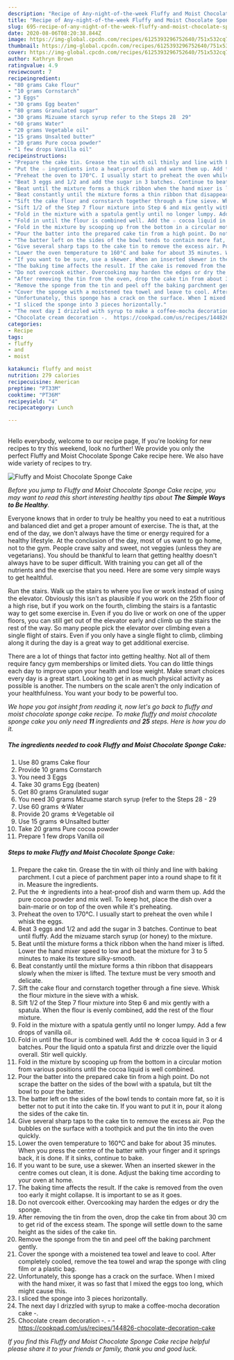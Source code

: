 ```yaml
---
description: "Recipe of Any-night-of-the-week Fluffy and Moist Chocolate Sponge Cake"
title: "Recipe of Any-night-of-the-week Fluffy and Moist Chocolate Sponge Cake"
slug: 695-recipe-of-any-night-of-the-week-fluffy-and-moist-chocolate-sponge-cake
date: 2020-08-06T08:20:38.844Z
image: https://img-global.cpcdn.com/recipes/6125393296752640/751x532cq70/fluffy-and-moist-chocolate-sponge-cake-recipe-main-photo.jpg
thumbnail: https://img-global.cpcdn.com/recipes/6125393296752640/751x532cq70/fluffy-and-moist-chocolate-sponge-cake-recipe-main-photo.jpg
cover: https://img-global.cpcdn.com/recipes/6125393296752640/751x532cq70/fluffy-and-moist-chocolate-sponge-cake-recipe-main-photo.jpg
author: Kathryn Brown
ratingvalue: 4.9
reviewcount: 7
recipeingredient:
- "80 grams Cake flour"
- "10 grams Cornstarch"
- "3 Eggs"
- "30 grams Egg beaten"
- "80 grams Granulated sugar"
- "30 grams Mizuame starch syrup refer to the Steps 28  29"
- "60 grams Water"
- "20 grams Vegetable oil"
- "15 grams Unsalted butter"
- "20 grams Pure cocoa powder"
- "1 few drops Vanilla oil"
recipeinstructions:
- "Prepare the cake tin. Grease the tin with oil thinly and line with baking parchment. I cut a piece of parchment paper into a round shape to fit it in. Measure the ingredients."
- "Put the ☆ ingredients into a heat-proof dish and warm them up. Add the pure cocoa powder and mix well. To keep hot, place the dish over a bain-marie or on top of the oven while it&#39;s preheating."
- "Preheat the oven to 170°C. I usually start to preheat the oven while I whisk the eggs."
- "Beat 3 eggs and 1/2 and add the sugar in 3 batches. Continue to beat until fluffy. Add the mizuame starch syrup (or honey) to the mixture."
- "Beat until the mixture forms a thick ribbon when the hand mixer is lifted. Lower the hand mixer speed to low and beat the mixture for 3 to 5 minutes to make its texture silky-smooth."
- "Beat constantly until the mixture forms a thin ribbon that disappears slowly when the mixer is lifted. The texture must be very smooth and delicate."
- "Sift the cake flour and cornstarch together through a fine sieve. Whisk the flour mixture in the sieve with a whisk."
- "Sift 1/2 of the Step 7 flour mixture into Step 6 and mix gently with a spatula. When the flour is evenly combined, add the rest of the flour mixture."
- "Fold in the mixture with a spatula gently until no longer lumpy. Add a few drops of vanilla oil."
- "Fold in until the flour is combined well. Add the ☆ cocoa liquid in 3 or 4 batches. Pour the liquid onto a spatula first and drizzle over the liquid overall. Stir well quickly."
- "Fold in the mixture by scooping up from the bottom in a circular motion from various positions until the cocoa liquid is well combined."
- "Pour the batter into the prepared cake tin from a high point. Do not scrape the batter on the sides of the bowl with a spatula, but tilt the bowl to pour the batter."
- "The batter left on the sides of the bowl tends to contain more fat, so it is better not to put it into the cake tin. If you want to put it in, pour it along the sides of the cake tin."
- "Give several sharp taps to the cake tin to remove the excess air. Pop the bubbles on the surface with a toothpick and put the tin into the oven quickly."
- "Lower the oven temperature to 160°C and bake for about 35 minutes. When you press the centre of the batter with your finger and it springs back, it is done. If it sinks, continue to bake."
- "If you want to be sure, use a skewer. When an inserted skewer in the centre comes out clean, it is done. Adjust the baking time according to your oven at home."
- "The baking time affects the result. If the cake is removed from the oven too early it might collapse. It is important to se as it goes."
- "Do not overcook either. Overcooking may harden the edges or dry the sponge."
- "After removing the tin from the oven, drop the cake tin from about 30 cm to get rid of the excess steam. The sponge will settle down to the same height as the sides of the cake tin."
- "Remove the sponge from the tin and peel off the baking parchment gently."
- "Cover the sponge with a moistened tea towel and leave to cool. After completely cooled, remove the tea towel and wrap the sponge with cling film or a plastic bag."
- "Unfortunately, this sponge has a crack on the surface. When I mixed with the hand mixer, it was so fast that I mixed the eggs too long, which might cause this."
- "I sliced the sponge into 3 pieces horizontally."
- "The next day I drizzled with syrup to make a coffee-mocha decoration cake -."
- "Chocolate cream decoration -.  https://cookpad.com/us/recipes/144826-chocolate-decoration-cake"
categories:
- Recipe
tags:
- fluffy
- and
- moist

katakunci: fluffy and moist 
nutrition: 279 calories
recipecuisine: American
preptime: "PT33M"
cooktime: "PT36M"
recipeyield: "4"
recipecategory: Lunch

---
```

<br>
Hello everybody, welcome to our recipe page, If you're looking for new recipes to try this weekend, look no further! We provide you only the perfect Fluffy and Moist Chocolate Sponge Cake recipe here. We also have wide variety of recipes to try.
<br>


![Fluffy and Moist Chocolate Sponge Cake](https://img-global.cpcdn.com/recipes/6125393296752640/751x532cq70/fluffy-and-moist-chocolate-sponge-cake-recipe-main-photo.jpg)

<i>Before you jump to Fluffy and Moist Chocolate Sponge Cake recipe, you may want to read this short interesting healthy tips about <strong>The Simple Ways to Be Healthy</strong>.</i>

Everyone knows that in order to truly be healthy you need to eat a nutritious and balanced diet and get a proper amount of exercise. The  is that, at the end of the day, we don't always have the time or energy required for a healthy lifestyle. At the conclusion of the day, most of us want to go home, not to the gym. People crave salty and sweet, not veggies (unless they are vegetarians). You should be thankful to learn that getting healthy doesn't always have to be super difficult. With training you can get all of the nutrients and the exercise that you need. Here are some very simple ways to get healthful.

Run the stairs. Walk up the stairs to where you live or work instead of using the elevator. Obviously this isn’t as plausible if you work on the 25th floor of a high rise, but if you work on the fourth, climbing the stairs is a fantastic way to get some exercise in. Even if you do live or work on one of the upper floors, you can still get out of the elevator early and climb up the stairs the rest of the way. So many people pick the elevator over climbing even a single flight of stairs. Even if you only have a single flight to climb, climbing along it during the day is a great way to get additional exercise. 

There are a lot of things that factor into getting healthy. Not all of them require fancy gym memberships or limited diets. You can do little things each day to improve upon your health and lose weight. Make smart choices every day is a great start. Looking to get in as much physical activity as possible is another. The numbers on the scale aren't the only indication of your healthfulness. You want your body to be powerful too. 


<i>We hope you got insight from reading it, now let's go back to fluffy and moist chocolate sponge cake recipe. To make fluffy and moist chocolate sponge cake you only need <strong>11</strong> ingredients and <strong>25</strong> steps. Here is how you do it.
</i>

##### The ingredients needed to cook Fluffy and Moist Chocolate Sponge Cake:

1. Use 80 grams Cake flour
1. Provide 10 grams Cornstarch
1. You need 3 Eggs
1. Take 30 grams Egg (beaten)
1. Get 80 grams Granulated sugar
1. You need 30 grams Mizuame starch syrup (refer to the Steps 28 - 29
1. Use 60 grams ☆Water
1. Provide 20 grams ☆Vegetable oil
1. Use 15 grams ☆Unsalted butter
1. Take 20 grams Pure cocoa powder
1. Prepare 1 few drops Vanilla oil


##### Steps to make Fluffy and Moist Chocolate Sponge Cake:

1. Prepare the cake tin. Grease the tin with oil thinly and line with baking parchment. I cut a piece of parchment paper into a round shape to fit it in. Measure the ingredients.
1. Put the ☆ ingredients into a heat-proof dish and warm them up. Add the pure cocoa powder and mix well. To keep hot, place the dish over a bain-marie or on top of the oven while it&#39;s preheating.
1. Preheat the oven to 170°C. I usually start to preheat the oven while I whisk the eggs.
1. Beat 3 eggs and 1/2 and add the sugar in 3 batches. Continue to beat until fluffy. Add the mizuame starch syrup (or honey) to the mixture.
1. Beat until the mixture forms a thick ribbon when the hand mixer is lifted. Lower the hand mixer speed to low and beat the mixture for 3 to 5 minutes to make its texture silky-smooth.
1. Beat constantly until the mixture forms a thin ribbon that disappears slowly when the mixer is lifted. The texture must be very smooth and delicate.
1. Sift the cake flour and cornstarch together through a fine sieve. Whisk the flour mixture in the sieve with a whisk.
1. Sift 1/2 of the Step 7 flour mixture into Step 6 and mix gently with a spatula. When the flour is evenly combined, add the rest of the flour mixture.
1. Fold in the mixture with a spatula gently until no longer lumpy. Add a few drops of vanilla oil.
1. Fold in until the flour is combined well. Add the ☆ cocoa liquid in 3 or 4 batches. Pour the liquid onto a spatula first and drizzle over the liquid overall. Stir well quickly.
1. Fold in the mixture by scooping up from the bottom in a circular motion from various positions until the cocoa liquid is well combined.
1. Pour the batter into the prepared cake tin from a high point. Do not scrape the batter on the sides of the bowl with a spatula, but tilt the bowl to pour the batter.
1. The batter left on the sides of the bowl tends to contain more fat, so it is better not to put it into the cake tin. If you want to put it in, pour it along the sides of the cake tin.
1. Give several sharp taps to the cake tin to remove the excess air. Pop the bubbles on the surface with a toothpick and put the tin into the oven quickly.
1. Lower the oven temperature to 160°C and bake for about 35 minutes. When you press the centre of the batter with your finger and it springs back, it is done. If it sinks, continue to bake.
1. If you want to be sure, use a skewer. When an inserted skewer in the centre comes out clean, it is done. Adjust the baking time according to your oven at home.
1. The baking time affects the result. If the cake is removed from the oven too early it might collapse. It is important to se as it goes.
1. Do not overcook either. Overcooking may harden the edges or dry the sponge.
1. After removing the tin from the oven, drop the cake tin from about 30 cm to get rid of the excess steam. The sponge will settle down to the same height as the sides of the cake tin.
1. Remove the sponge from the tin and peel off the baking parchment gently.
1. Cover the sponge with a moistened tea towel and leave to cool. After completely cooled, remove the tea towel and wrap the sponge with cling film or a plastic bag.
1. Unfortunately, this sponge has a crack on the surface. When I mixed with the hand mixer, it was so fast that I mixed the eggs too long, which might cause this.
1. I sliced the sponge into 3 pieces horizontally.
1. The next day I drizzled with syrup to make a coffee-mocha decoration cake -.
1. Chocolate cream decoration -. -  - https://cookpad.com/us/recipes/144826-chocolate-decoration-cake


<i>If you find this Fluffy and Moist Chocolate Sponge Cake recipe helpful please share it to your friends or family, thank you and good luck.</i>

